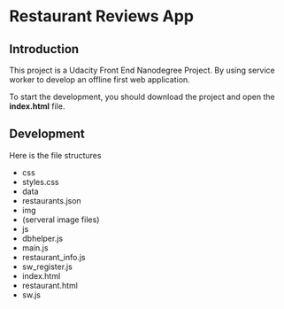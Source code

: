 # Restaurant Reviews App

## Introduction

This project is a Udacity Front End Nanodegree Project. By using service worker to develop an offline first web application.

To start the development, you should download the project and open the **index.html** file.

## Development
Here is the file structures
+ css
 + styles.css
+ data
 + restaurants.json
+ img
 + (serveral image files)
+ js
 + dbhelper.js
 + main.js
 + restaurant_info.js
 + sw_register.js
+ index.html
+ restaurant.html
+ sw.js